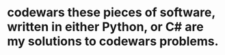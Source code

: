 # codewars these pieces of software, written in either Python, or C# are my solutions to codewars problems.
